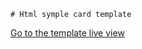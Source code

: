 ```# Html symple card template```

[Go to the template live view](https://html-project-three.vercel.app/)
